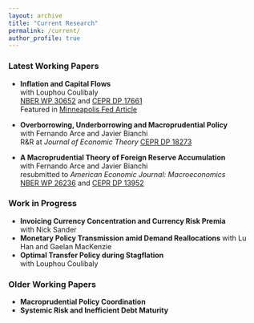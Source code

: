 ```yaml
---
layout: archive
title: "Current Research"
permalink: /current/
author_profile: true
---
```


### Latest Working Papers
* **Inflation and Capital Flows**\
  with Louphou Coulibaly\
  [NBER WP 30652](https://www.nber.org/papers/w30652) and [CEPR DP 17661](https://cepr.org/publications/dp17661)\
  Featured in [Minneapolis Fed Article](https://www.minneapolisfed.org/article/2023/do-international-investment-flows-undermine-the-fight-against-inflation)
  
* **Overborrowing, Underborrowing and Macroprudential Policy**\
  with Fernando Arce and Javier Bianchi\
  R&R at *Journal of Economic Theory*
  [CEPR DP 18273](https://cepr.org/publications/dp18273)
  
* **A Macroprudential Theory of Foreign Reserve Accumulation**\
  with Fernando Arce and Javier Bianchi\
  resubmitted to *American Economic Journal: Macroeconomics*\
  [NBER WP 26236](https://www.nber.org/papers/w26236) and [CEPR DP 13952](https://cepr.org/publications/dp13952)
  

### Work in Progress
* **Invoicing Currency Concentration and Currency Risk Premia**\
  with Nick Sander
* **Monetary Policy Transmission amid Demand Reallocations**
  with Lu Han and Gaelan MacKenzie
* **Optimal Transfer Policy during Stagflation**\
  with Louphou Coulibaly

### Older Working Papers
* **Macroprudential Policy Coordination**
* **Systemic Risk and Inefficient Debt Maturity**


<!---
{% if author.googlescholar %}
  You can also find my articles on <u><a href="{{author.googlescholar}}">my Google Scholar profile</a>.</u>
{% endif %}

{% include base_path %}

{% for post in site.publications reversed %}
  {% include archive-single.html %}
{% endfor %}
-->
